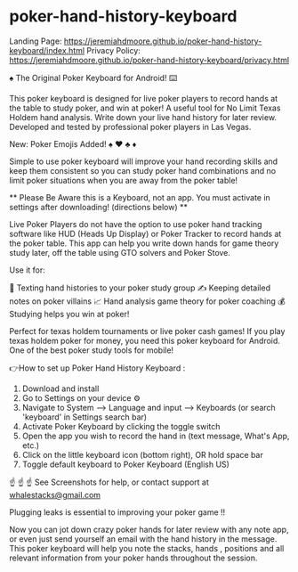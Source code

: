 # poker-hand-history-keyboard

Landing Page: https://jeremiahdmoore.github.io/poker-hand-history-keyboard/index.html
Privacy Policy: https://jeremiahdmoore.github.io/poker-hand-history-keyboard/privacy.html

♠️ The Original Poker Keyboard for Android! ⌨️

This poker keyboard is designed for live poker players to record hands at the table to study poker, and win at poker! A useful tool for No Limit Texas Holdem hand analysis. Write down your live hand history for later review. 
Developed and tested by professional poker players in Las Vegas. 

New: Poker Emojis Added! ♠️ ♥️ ♣️ ♦️ 

Simple to use poker keyboard will improve your hand recording skills and keep them consistent so you can study poker hand combinations and no limit poker situations when you are away from the poker table!

** Please Be Aware this is a Keyboard, not an app. You must activate in settings after downloading! (directions below) **

Live Poker Players do not have the option to use poker hand tracking software like HUD (Heads Up Display) or Poker Tracker to record hands at the poker table. This app can help you write down hands for game theory study later, off the table using GTO solvers and Poker Stove.

Use it for:

📲 Texting hand histories to your poker study group
✍️ Keeping detailed notes on poker villains
📈 Hand analysis game theory for poker coaching
💰 Studying helps you win at poker!

Perfect for texas holdem tournaments or live poker cash games!
If you play texas holdem poker for money, you need this poker keyboard for Android. One of the best poker study tools for mobile!

👉How to set up Poker Hand History Keyboard :

1. Download and install
2. Go to Settings on your device ⚙️
3. Navigate to System --> Language and input --> Keyboards (or search 'keyboard' in Settings search bar)
4. Activate Poker Keyboard by clicking the toggle switch
5. Open the app you wish to record the hand in (text message, What's App, etc.)
6. Click on the little keyboard icon (bottom right), OR hold space bar
7. Toggle default keyboard to Poker Keyboard (English US)

☝️ ☝️ ☝️ See Screenshots for help, or contact support at whalestacks@gmail.com 

Plugging leaks is essential to improving your poker game !!

Now you can jot down crazy poker hands for later review with any note app, or even just send yourself an email with the hand history in the message. This poker keyboard will help you note the stacks, hands , positions and all relevant information from your poker hands throughout the session.
